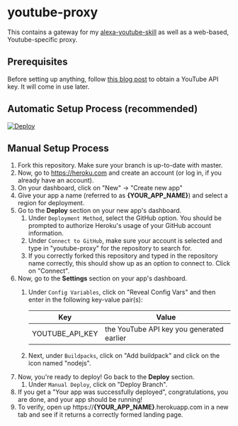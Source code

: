 # youtube-proxy

This contains a gateway for my [alexa-youtube-skill](https://github.com/als12171/alexa-youtube) as well as a web-based, Youtube-specific proxy.

## Prerequisites

Before setting up anything, follow [this blog post](https://elfsight.com/blog/2016/12/how-to-get-youtube-api-key-tutorial/) to obtain a YouTube API key. It will come in use later.

## Automatic Setup Process (recommended)

[![Deploy](https://www.herokucdn.com/deploy/button.svg)](https://heroku.com/deploy)

## Manual Setup Process

1. Fork this repository. Make sure your branch is up-to-date with master.
2. Now, go to https://heroku.com and create an account (or log in, if you already have an account).
3. On your dashboard, click on "New" -> "Create new app"
4. Give your app a name (referred to as __{YOUR_APP_NAME}__) and select a region for deployment.
5. Go to the __Deploy__ section on your new app's dashboard.
    1. Under `Deployment Method`, select the GitHub option. You should be prompted to authorize Heroku's usage of your GitHub account information.
    2. Under `Connect to GitHub`, make sure your account is selected and type in "youtube-proxy" for the repository to search for.
    3. If you correctly forked this repository and typed in the repository name correctly, this should show up as an option to connect to. Click on "Connect".
6. Now, go to the __Settings__ section on your app's dashboard.
    1. Under `Config Variables`, click on "Reveal Config Vars" and then enter in the following key-value pair(s):

        | Key                  | Value                                                                 |
        | -------------------- | --------------------------------------------------------------------- |
        | YOUTUBE_API_KEY      | the YouTube API key you generated earlier                             |

    2. Next, under `Buildpacks`, click on "Add buildpack" and click on the icon named "nodejs".
7. Now, you're ready to deploy! Go back to the __Deploy__ section.
    1. Under `Manual Deploy`, click on "Deploy Branch".
8. If you get a "Your app was successfully deployed", congratulations, you are done, and your app should be running!
9. To verify, open up https://__{YOUR_APP_NAME}__.herokuapp.com in a new tab and see if it returns a correctly formed landing page.
